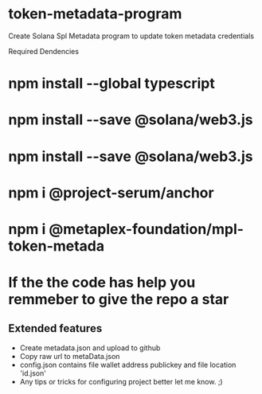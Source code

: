 # token-metadata-program
Create Solana Spl Metadata program to update token metadata credentials

Required Dendencies
# npm install --global typescript
# npm install --save @solana/web3.js
# npm install --save @solana/web3.js
# npm i @project-serum/anchor

# npm i @metaplex-foundation/mpl-token-metada
# If the the code has help you remmeber to give the repo a star

## Extended features

- Create metadata.json and upload to github
- Copy raw url to metaData.json
- config.json contains file wallet address publickey and file location 'id.json'
- Any tips or tricks for configuring project better let me know. ;)